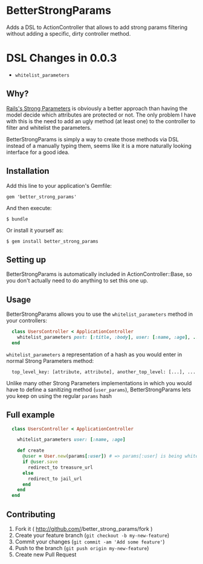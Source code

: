# BetterStrongParams

Adds a DSL to ActionController that allows to add strong params filtering without adding a specific, dirty controller method.

# DSL Changes in 0.0.3

- `whitelist_parameters`
## Why?

[Rails's Strong Parameters](http://edgeapi.rubyonrails.org/classes/ActionController/StrongParameters.html) is obviously a better approach than having the model decide which attributes are protected or not. The only problem I have with this is the need to add an ugly method (at least one) to the controller to filter and whitelist the parameters.

BetterStrongParams is simply a way to create those methods via DSL instead of a manually typing them, seems like it is a more naturally looking interface for a good idea.

## Installation

Add this line to your application's Gemfile:

    gem 'better_strong_params'

And then execute:

    $ bundle

Or install it yourself as:

    $ gem install better_strong_params

## Setting up

BetterStrongParams is automatically included in ActionController::Base, so you don't actually need to do anything to set this one up.

## Usage

BetterStrongParams allows you to use the `whitelist_parameters` method in your controllers:

```ruby
  class UsersController < ApplicationController
    whitelist_parameters post: [:title, :body], user: [:name, :age], ....
  end
```

`whitelist_parameters` a representation of a hash as you would enter in normal Strong Parameters method:

```
  top_level_key: [attribute, attribute], another_top_level: [...], ...
```

Unlike many other Strong Parameters implementations in which you would have to define a sanitizing method (`user_params`), BetterStrongParams lets you keep on using the regular `params` hash


## Full example
```ruby
  class UsersController < ApplicationController

    whitelist_parameters user: [:name, :age]

    def create
      @user = User.new(params[:user]) # => params[:user] is being whitelisted without the need to define / create the extra method.
      if @user.save
        redirect_to treasure_url
      else
        redirect_to jail_url
      end
    end
  end
```


## Contributing

1. Fork it ( http://github.com/<my-github-username>/better_strong_params/fork )
2. Create your feature branch (`git checkout -b my-new-feature`)
3. Commit your changes (`git commit -am 'Add some feature'`)
4. Push to the branch (`git push origin my-new-feature`)
5. Create new Pull Request
